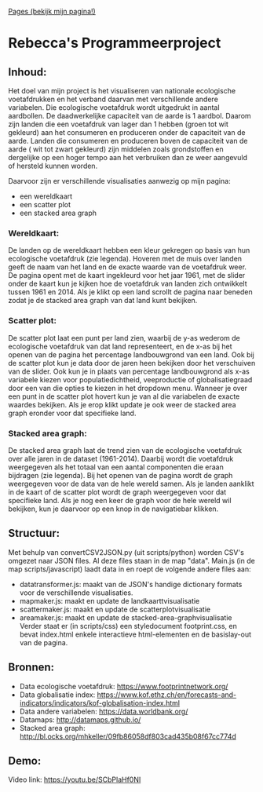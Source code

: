 [Pages (bekijk mijn pagina!)](https://fietsboekstoel.github.io/Project/)

# Rebecca's Programmeerproject

## Inhoud:
Het doel van mijn project is het visualiseren van nationale ecologische voetafdrukken en het verband daarvan met verschillende andere variabelen.
Die ecologische voetafdruk wordt uitgedrukt in aantal aardbollen. De daadwerkelijke capaciteit van de aarde is 1 aardbol. Daarom zijn landen die een voetafdruk van lager dan 1 hebben (groen tot wit gekleurd) aan het consumeren en produceren onder de capaciteit van de aarde. Landen die consumeren en produceren boven de capaciteit van de aarde ( wit tot zwart gekleurd) zijn middelen zoals grondstoffen en dergelijke op een hoger tempo aan het verbruiken dan ze weer aangevuld of hersteld kunnen worden.

Daarvoor zijn er verschillende visualisaties aanwezig op mijn pagina:
- een wereldkaart
- een scatter plot
- een stacked area graph

### Wereldkaart:
De landen op de wereldkaart hebben een kleur gekregen op basis van hun ecologische voetafdruk (zie legenda). Hoveren met de muis over landen geeft de naam van het land en de exacte waarde van de voetafdruk weer. De pagina opent met de kaart ingekleurd voor het jaar 1961, met de slider onder de kaart kun je kijken hoe de voetafdruk van landen zich ontwikkelt tussen 1961 en 2014. Als je klikt op een land scrollt de pagina naar beneden zodat je de stacked area graph van dat land kunt bekijken.

### Scatter plot:
De scatter plot laat een punt per land zien, waarbij de y-as wederom de ecologische voetafdruk van dat land representeert, en de x-as bij het openen van de pagina het percentage landbouwgrond van een land. Ook bij de scatter plot kun je data door de jaren heen bekijken door het verschuiven van de slider. Ook kun je in plaats van percentage landbouwgrond als x-as variabele kiezen voor populatiedichtheid, veeproductie of globalisatiegraad door een van die opties te kiezen in het dropdown menu. Wanneer je over een punt in de scatter plot hovert kun je van al die variabelen de exacte waardes bekijken. Als je erop klikt update je ook weer de stacked area graph eronder voor dat specifieke land.

### Stacked area graph:
De stacked area graph laat de trend zien van de ecologische voetafdruk over alle jaren in de dataset (1961-2014). Daarbij wordt die voetafdruk weergegeven als het totaal van een aantal componenten die eraan bijdragen (zie legenda). Bij het openen van de pagina wordt de graph weergegeven voor de data van de hele wereld samen. Als je landen aanklikt in de kaart of de scatter plot wordt de graph weergegeven voor dat specifieke land. Als je nog een keer de graph voor de hele wereld wil bekijken, kun je daarvoor op een knop in de navigatiebar klikken.

## Structuur:
Met behulp van convertCSV2JSON.py (uit scripts/python) worden CSV's omgezet naar JSON files. Al deze files staan in de map "data".
Main.js (in de map scripts/javascript) laadt data in en roept de volgende andere files aan:
- datatransformer.js: maakt van de JSON's handige dictionary formats voor de verschillende visualisaties.
- mapmaker.js: maakt en update de landkaarttvisualisatie
- scattermaker.js: maakt en update de scatterplotvisualisatie
- areamaker.js: maakt en update de stacked-area-graphvisualisatie
Verder staat er (in scripts/css) een styledocument footprint.css, en bevat index.html enkele interactieve html-elementen en de basislay-out van de pagina.

## Bronnen:
- Data ecologische voetafdruk: https://www.footprintnetwork.org/
- Data globalisatie index: https://www.kof.ethz.ch/en/forecasts-and-indicators/indicators/kof-globalisation-index.html
- Data andere variabelen: https://data.worldbank.org/
- Datamaps: http://datamaps.github.io/
- Stacked area graph: http://bl.ocks.org/mhkeller/09fb86058df803cad435b08f67cc774d

## Demo:
Video link: https://youtu.be/SCbPlaHf0NI

